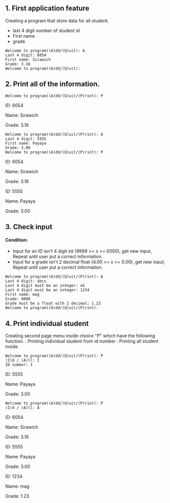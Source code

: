 ## 1. First application feature

Creating a program that store data for all student. 

* last 4 digit number of student id 
* First name
* grade

~~~
Welcome to program((A)dd/(Q)uit): A
Last 4 digit: 6054
First name: Sirawich
Grade: 3.16
Welcome to program((A)dd/(Q)uit):
~~~

## 2. Print all of the information.
~~~
Welcome to program((A)dd/(Q)uit/(P)rint): P
~~~
ID: 6054

Name: Sirawich

Grade: 3.16
~~~
Welcome to program((A)dd/(Q)uit/(P)rint): A
Last 4 digit: 5555
First name: Payaya
Grade: 3.00
Welcome to program((A)dd/(Q)uit/(P)rint): P 
~~~
ID: 6054

Name: Sirawich

Grade: 3.16

ID: 5555

Name: Payaya

Grade: 3.00

## 3. Check input
#### Condition:
*   Input for an ID isn't 4 digit int (9999 >= x >= 0000),
    get new input, Repeat until user put a correct information.
*   Input for a grade isn't 2 decimal float (4.00 >= x >= 0.00),
    get new input, Repeat until user put a correct information.
~~~
Welcome to program((A)dd/(Q)uit/(P)rint): A
Last 4 digit: abcs
Last 4 digit must be an integer: ok
Last 4 digit must be an integer: 1234
First name: mag
Grade: 9000
Grade must be a float with 2 decimal: 1.23
Welcome to program((A)dd/(Q)uit/(P)rint):
~~~

## 4. Print individual student
Creating second page menu inside choice "P" which have the following function.
: Printing individual student from id number
: Printing all student inside
~~~
Welcome to program((A)dd/(Q)uit/(P)rint): P
(I)d / (A)ll: I
ID number: 1
~~~
ID: 5555

Name: Payaya

Grade: 3.00
~~~
Welcome to program((A)dd/(Q)uit/(P)rint): P
(I)d / (A)ll: A
~~~
ID: 6054

Name: Sirawich

Grade: 3.16

ID: 5555

Name: Payaya

Grade: 3.00

ID: 1234

Name: mag

Grade: 1.23
